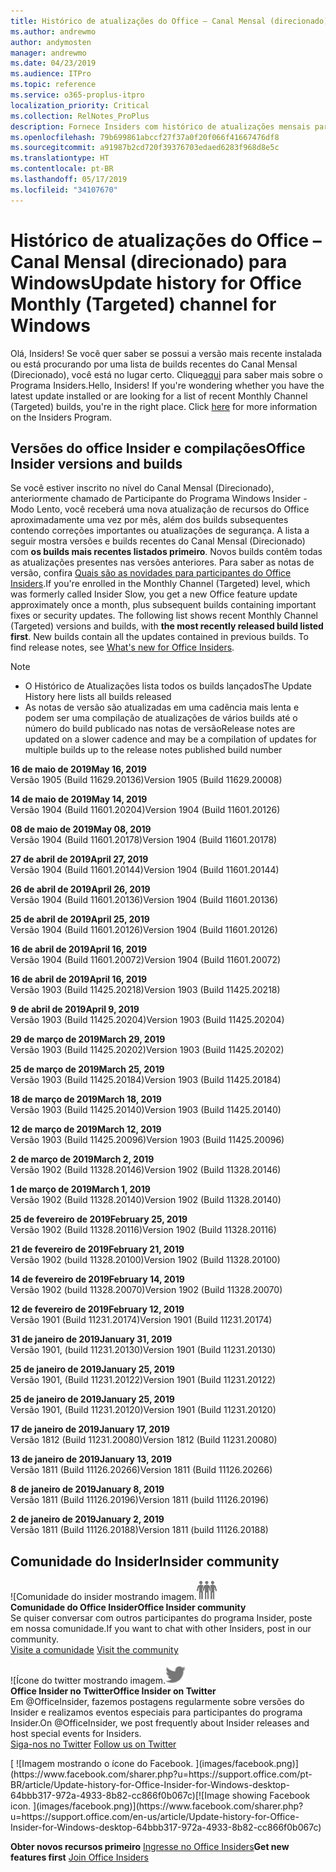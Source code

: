 ```yaml
---
title: Histórico de atualizações do Office – Canal Mensal (direcionado)
ms.author: andrewmo
author: andymosten
manager: andrewmo
ms.date: 04/23/2019
ms.audience: ITPro
ms.topic: reference
ms.service: o365-proplus-itpro
localization_priority: Critical
ms.collection: RelNotes_ProPlus
description: Fornece Insiders com histórico de atualizações mensais para os lançamentos do Canal Mensal Direcionado para a área de trabalho do Windows
ms.openlocfilehash: 79b699861abccf27f37a0f20f066f41667476df8
ms.sourcegitcommit: a91987b2cd720f39376703edaed6283f968d8e5c
ms.translationtype: HT
ms.contentlocale: pt-BR
ms.lasthandoff: 05/17/2019
ms.locfileid: "34107670"
---
```

# <a name="update-history-for-office-monthly-targeted-channel-for-windows"></a><span data-ttu-id="6a743-103">Histórico de atualizações do Office – Canal Mensal (direcionado) para Windows</span><span class="sxs-lookup"><span data-stu-id="6a743-103">Update history for Office Monthly (Targeted) channel for Windows</span></span>

<span data-ttu-id="6a743-p101">Olá, Insiders! Se você quer saber se possui a versão mais recente instalada ou está procurando por uma lista de builds recentes do Canal Mensal (Direcionado), você está no lugar certo. Clique[aqui](https://insider.office.com/) para saber mais sobre o Programa Insiders.</span><span class="sxs-lookup"><span data-stu-id="6a743-p101">Hello, Insiders! If you're wondering whether you have the latest update installed or are looking for a list of recent Monthly Channel (Targeted) builds, you're in the right place. Click [here](https://insider.office.com/) for more information on the Insiders Program.</span></span>

## <a name="office-insider-versions-and-builds"></a><span data-ttu-id="6a743-107">Versões do office Insider e compilações</span><span class="sxs-lookup"><span data-stu-id="6a743-107">Office Insider versions and builds</span></span>

<span data-ttu-id="6a743-p102">Se você estiver inscrito no nível do Canal Mensal (Direcionado), anteriormente chamado de Participante do Programa Windows Insider - Modo Lento, você receberá uma nova atualização de recursos do Office aproximadamente uma vez por mês, além dos builds subsequentes contendo correções importantes ou atualizações de segurança. A lista a seguir mostra versões e builds recentes do Canal Mensal (Direcionado) com **os builds mais recentes listados primeiro**. Novos builds contêm todas as atualizações presentes nas versões anteriores. Para saber as notas de versão, confira [Quais são as novidades para participantes do Office Insiders](https://support.office.com/pt-BR/article/what-s-new-for-office-insiders-c152d1e2-96ff-4ce9-8c14-e74e13847a24).</span><span class="sxs-lookup"><span data-stu-id="6a743-p102">If you're enrolled in the Monthly Channel (Targeted) level, which was formerly called Insider Slow, you get a new Office feature update approximately once a month, plus subsequent builds containing important fixes or security updates. The following list shows recent Monthly Channel (Targeted) versions and builds, with **the most recently released build listed first**. New builds contain all the updates contained in previous builds. To find release notes, see [What's new for Office Insiders](https://support.office.com/en-us/article/what-s-new-for-office-insiders-c152d1e2-96ff-4ce9-8c14-e74e13847a24).</span></span>

> [!NOTE]
> - <span data-ttu-id="6a743-112">O Histórico de Atualizações lista todos os builds lançados</span><span class="sxs-lookup"><span data-stu-id="6a743-112">The Update History here lists all builds released</span></span>
> - <span data-ttu-id="6a743-113">As notas de versão são atualizadas em uma cadência mais lenta e podem ser uma compilação de atualizações de vários builds até o número do build publicado nas notas de versão</span><span class="sxs-lookup"><span data-stu-id="6a743-113">Release notes are updated on a slower cadence and may be a compilation of updates for multiple builds up to the release notes published build number</span></span>

[//]: # (NÃO REMOVA)

<span data-ttu-id="6a743-115">**16 de maio de 2019**</span><span class="sxs-lookup"><span data-stu-id="6a743-115">**May 16, 2019**</span></span><br/>
<span data-ttu-id="6a743-116">Versão 1905 (Build 11629.20136)</span><span class="sxs-lookup"><span data-stu-id="6a743-116">Version 1905 (Build 11629.20008)</span></span><br/>

<span data-ttu-id="6a743-117">**14 de maio de 2019**</span><span class="sxs-lookup"><span data-stu-id="6a743-117">**May 14, 2019**</span></span><br/>
<span data-ttu-id="6a743-118">Versão 1904 (Build 11601.20204)</span><span class="sxs-lookup"><span data-stu-id="6a743-118">Version 1904 (Build 11601.20126)</span></span><br/>

<span data-ttu-id="6a743-119">**08 de maio de 2019**</span><span class="sxs-lookup"><span data-stu-id="6a743-119">**May 08, 2019**</span></span><br/>
<span data-ttu-id="6a743-120">Versão 1904 (Build 11601.20178)</span><span class="sxs-lookup"><span data-stu-id="6a743-120">Version 1904 (Build 11601.20178)</span></span><br/>

<span data-ttu-id="6a743-121">**27 de abril de 2019**</span><span class="sxs-lookup"><span data-stu-id="6a743-121">**April 27, 2019**</span></span><br/>
<span data-ttu-id="6a743-122">Versão 1904 (Build 11601.20144)</span><span class="sxs-lookup"><span data-stu-id="6a743-122">Version 1904 (Build 11601.20144)</span></span><br/>

<span data-ttu-id="6a743-123">**26 de abril de 2019**</span><span class="sxs-lookup"><span data-stu-id="6a743-123">**April 26, 2019**</span></span><br/>
<span data-ttu-id="6a743-124">Versão 1904 (Build 11601.20136)</span><span class="sxs-lookup"><span data-stu-id="6a743-124">Version 1904 (Build 11601.20136)</span></span><br/>

<span data-ttu-id="6a743-125">**25 de abril de 2019**</span><span class="sxs-lookup"><span data-stu-id="6a743-125">**April 25, 2019**</span></span><br/>
<span data-ttu-id="6a743-126">Versão 1904 (Build 11601.20126)</span><span class="sxs-lookup"><span data-stu-id="6a743-126">Version 1904 (Build 11601.20126)</span></span><br/>

<span data-ttu-id="6a743-127">**16 de abril de 2019**</span><span class="sxs-lookup"><span data-stu-id="6a743-127">**April 16, 2019**</span></span><br/>
<span data-ttu-id="6a743-128">Versão 1904 (Build 11601.20072)</span><span class="sxs-lookup"><span data-stu-id="6a743-128">Version 1904 (Build 11601.20072)</span></span><br/>

<span data-ttu-id="6a743-129">**16 de abril de 2019**</span><span class="sxs-lookup"><span data-stu-id="6a743-129">**April 16, 2019**</span></span><br/>
<span data-ttu-id="6a743-130">Versão 1903 (Build 11425.20218)</span><span class="sxs-lookup"><span data-stu-id="6a743-130">Version 1903 (Build 11425.20218)</span></span><br/>

<span data-ttu-id="6a743-131">**9 de abril de 2019**</span><span class="sxs-lookup"><span data-stu-id="6a743-131">**April 9, 2019**</span></span><br/>
<span data-ttu-id="6a743-132">Versão 1903 (Build 11425.20204)</span><span class="sxs-lookup"><span data-stu-id="6a743-132">Version 1903 (Build 11425.20204)</span></span><br/>

<span data-ttu-id="6a743-133">**29 de março de 2019**</span><span class="sxs-lookup"><span data-stu-id="6a743-133">**March 29, 2019**</span></span><br/> <span data-ttu-id="6a743-134">Versão 1903 (Build 11425.20202)</span><span class="sxs-lookup"><span data-stu-id="6a743-134">Version 1903 (Build 11425.20202)</span></span><br/>

<span data-ttu-id="6a743-135">**25 de março de 2019**</span><span class="sxs-lookup"><span data-stu-id="6a743-135">**March 25, 2019**</span></span><br/> <span data-ttu-id="6a743-136">Versão 1903 (Build 11425.20184)</span><span class="sxs-lookup"><span data-stu-id="6a743-136">Version 1903 (Build 11425.20184)</span></span><br/>

<span data-ttu-id="6a743-137">**18 de março de 2019**</span><span class="sxs-lookup"><span data-stu-id="6a743-137">**March 18, 2019**</span></span><br/> <span data-ttu-id="6a743-138">Versão 1903 (Build 11425.20140)</span><span class="sxs-lookup"><span data-stu-id="6a743-138">Version 1903 (Build 11425.20140)</span></span><br/>

<span data-ttu-id="6a743-139">**12 de março de 2019**</span><span class="sxs-lookup"><span data-stu-id="6a743-139">**March 12, 2019**</span></span><br/> <span data-ttu-id="6a743-140">Versão 1903 (Build 11425.20096)</span><span class="sxs-lookup"><span data-stu-id="6a743-140">Version 1903 (Build 11425.20096)</span></span><br/>

<span data-ttu-id="6a743-141">**2 de março de 2019**</span><span class="sxs-lookup"><span data-stu-id="6a743-141">**March 2, 2019**</span></span><br/> <span data-ttu-id="6a743-142">Versão 1902 (Build 11328.20146)</span><span class="sxs-lookup"><span data-stu-id="6a743-142">Version 1902 (Build 11328.20146)</span></span><br/>

<span data-ttu-id="6a743-143">**1 de março de 2019**</span><span class="sxs-lookup"><span data-stu-id="6a743-143">**March 1, 2019**</span></span><br/> <span data-ttu-id="6a743-144">Versão 1902 (Build 11328.20140)</span><span class="sxs-lookup"><span data-stu-id="6a743-144">Version 1902 (Build 11328.20140)</span></span><br/>

<span data-ttu-id="6a743-145">**25 de fevereiro de 2019**</span><span class="sxs-lookup"><span data-stu-id="6a743-145">**February 25, 2019**</span></span><br/> <span data-ttu-id="6a743-146">Versão 1902 (Build 11328.20116)</span><span class="sxs-lookup"><span data-stu-id="6a743-146">Version 1902 (Build 11328.20116)</span></span><br/>

<span data-ttu-id="6a743-147">**21 de fevereiro de 2019**</span><span class="sxs-lookup"><span data-stu-id="6a743-147">**February 21, 2019**</span></span><br/> <span data-ttu-id="6a743-148">Versão 1902 (build 11328.20100)</span><span class="sxs-lookup"><span data-stu-id="6a743-148">Version 1902 (Build 11328.20100)</span></span><br/>

<span data-ttu-id="6a743-149">**14 de fevereiro de 2019**</span><span class="sxs-lookup"><span data-stu-id="6a743-149">**February 14, 2019**</span></span><br/> <span data-ttu-id="6a743-150">Versão 1902 (build 11328.20070)</span><span class="sxs-lookup"><span data-stu-id="6a743-150">Version 1902 (Build 11328.20070)</span></span><br/>

<span data-ttu-id="6a743-151">**12 de fevereiro de 2019**</span><span class="sxs-lookup"><span data-stu-id="6a743-151">**February 12, 2019**</span></span><br/> <span data-ttu-id="6a743-152">Versão 1901 (Build 11231.20174)</span><span class="sxs-lookup"><span data-stu-id="6a743-152">Version 1901 (Build 11231.20174)</span></span><br/>

<span data-ttu-id="6a743-153">**31 de janeiro de 2019**</span><span class="sxs-lookup"><span data-stu-id="6a743-153">**January 31, 2019**</span></span><br/> <span data-ttu-id="6a743-154">Versão 1901, (build 11231.20130)</span><span class="sxs-lookup"><span data-stu-id="6a743-154">Version 1901 (Build 11231.20130)</span></span><br/> 

<span data-ttu-id="6a743-155">**25 de janeiro de 2019**</span><span class="sxs-lookup"><span data-stu-id="6a743-155">**January 25, 2019**</span></span><br/> <span data-ttu-id="6a743-156">Versão 1901, (Build 11231.20122)</span><span class="sxs-lookup"><span data-stu-id="6a743-156">Version 1901 (Build 11231.20122)</span></span><br/> 

<span data-ttu-id="6a743-157">**25 de janeiro de 2019**</span><span class="sxs-lookup"><span data-stu-id="6a743-157">**January 25, 2019**</span></span><br/> <span data-ttu-id="6a743-158">Versão 1901, (Build 11231.20120)</span><span class="sxs-lookup"><span data-stu-id="6a743-158">Version 1901 (Build 11231.20120)</span></span><br/> 

<span data-ttu-id="6a743-159">**17 de janeiro de 2019**</span><span class="sxs-lookup"><span data-stu-id="6a743-159">**January 17, 2019**</span></span><br/> <span data-ttu-id="6a743-160">Versão 1812 (Build 11231.20080)</span><span class="sxs-lookup"><span data-stu-id="6a743-160">Version 1812 (Build 11231.20080)</span></span><br/> 

<span data-ttu-id="6a743-161">**13 de janeiro de 2019**</span><span class="sxs-lookup"><span data-stu-id="6a743-161">**January 13, 2019**</span></span><br/> <span data-ttu-id="6a743-162">Versão 1811 (Build 11126.20266)</span><span class="sxs-lookup"><span data-stu-id="6a743-162">Version 1811 (Build 11126.20266)</span></span><br/>

<span data-ttu-id="6a743-163">**8 de janeiro de 2019**</span><span class="sxs-lookup"><span data-stu-id="6a743-163">**January 8, 2019**</span></span><br/> <span data-ttu-id="6a743-164">Versão 1811 (Build 11126.20196)</span><span class="sxs-lookup"><span data-stu-id="6a743-164">Version 1811 (build 11126.20196)</span></span><br/> 

<span data-ttu-id="6a743-165">**2 de janeiro de 2019**</span><span class="sxs-lookup"><span data-stu-id="6a743-165">**January 2, 2019**</span></span><br/> <span data-ttu-id="6a743-166">Versão 1811 (Build 11126.20188)</span><span class="sxs-lookup"><span data-stu-id="6a743-166">Version 1811 (build 11126.20188)</span></span><br/> 


## <a name="insider-community"></a><span data-ttu-id="6a743-167">Comunidade do Insider</span><span class="sxs-lookup"><span data-stu-id="6a743-167">Insider community</span></span>

<span data-ttu-id="6a743-168">![Comunidade do insider mostrando imagem.</span><span class="sxs-lookup"><span data-stu-id="6a743-168">![Image showing insider community.</span></span> ](images/insidercommunity.png)<br/>
<span data-ttu-id="6a743-169">**Comunidade do Office Insider**</span><span class="sxs-lookup"><span data-stu-id="6a743-169">**Office Insider community**</span></span><br/> <span data-ttu-id="6a743-170">Se quiser conversar com outros participantes do programa Insider, poste em nossa comunidade.</span><span class="sxs-lookup"><span data-stu-id="6a743-170">If you want to chat with other Insiders, post in our community.</span></span><br/><span data-ttu-id="6a743-171"> 
[Visite a comunidade](https://go.microsoft.com/fwlink/?linkid=843493)</span><span class="sxs-lookup"><span data-stu-id="6a743-171"> 
[Visit the community](https://go.microsoft.com/fwlink/?linkid=843493)</span></span><br/> 

<span data-ttu-id="6a743-172">![Ícone do twitter mostrando imagem.</span><span class="sxs-lookup"><span data-stu-id="6a743-172">![Image showing twitter icon.</span></span> ](images/twitter.png)<br/>
<span data-ttu-id="6a743-173">**Office Insider no Twitter**</span><span class="sxs-lookup"><span data-stu-id="6a743-173">**Office Insider on Twitter**</span></span><br/> <span data-ttu-id="6a743-174">Em @OfficeInsider, fazemos postagens regularmente sobre versões do Insider e realizamos eventos especiais para participantes do programa Insider.</span><span class="sxs-lookup"><span data-stu-id="6a743-174">On @OfficeInsider, we post frequently about Insider releases and host special events for Insiders.</span></span><br/><span data-ttu-id="6a743-175"> 
[Siga-nos no Twitter](https://go.microsoft.com/fwlink/?linkid=717717)</span><span class="sxs-lookup"><span data-stu-id="6a743-175"> 
[Follow us on Twitter](https://go.microsoft.com/fwlink/?linkid=717717)</span></span><br/> 

<span data-ttu-id="6a743-176">
  [
  ![Imagem mostrando o ícone do Facebook. ](images/facebook.png)](https://www.facebook.com/sharer.php?u=https://support.office.com/pt-BR/article/Update-history-for-Office-Insider-for-Windows-desktop-64bbb317-972a-4933-8b82-cc866f0b067c)</span><span class="sxs-lookup"><span data-stu-id="6a743-176">[![Image showing Facebook icon. ](images/facebook.png)](https://www.facebook.com/sharer.php?u=https://support.office.com/en-us/article/Update-history-for-Office-Insider-for-Windows-desktop-64bbb317-972a-4933-8b82-cc866f0b067c)</span></span>       


<span data-ttu-id="6a743-177">**Obter novos recursos primeiro**
[Ingresse no Office Insiders](https://insider.office.com/)</span><span class="sxs-lookup"><span data-stu-id="6a743-177">**Get new features first**
[Join Office Insiders](https://insider.office.com/)</span></span>
